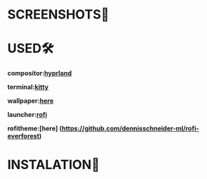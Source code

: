 # SCREENSHOTS🌲


# USED🛠️
**compositor:[hyprland](https://github.com/hyprwm/Hyprland)**

**terminal:[kitty](https://github.com/kovidgoyal/kitty)**

**wallpaper:[here](https://wallhaven.cc/w/76evl9)**

**launcher:[rofi]()**

**rofitheme:[here] (https://github.com/dennisschneider-ml/rofi-everforest)**
# INSTALATION📮

